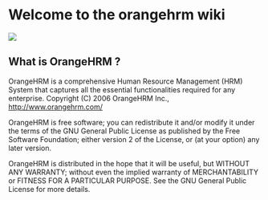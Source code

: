 # Welcome to the orangehrm wiki
![](https://www.google.com/url?sa=i&rct=j&q=&esrc=s&source=images&cd=&cad=rja&uact=8&ved=0ahUKEwj2hrKo3bXVAhXBKo8KHZKJDSAQjRwIBw&url=http%3A%2F%2Fsupport.alpha7.co%2Fsupport%2Fsolutions%2Farticles%2F6000016201-benefits-of-integrating-quickbooks-and-orangehrm&psig=AFQjCNGuhAej_Pg-HizwCbaxNhaSwkOXVg&ust=1501666366682573)
## What is OrangeHRM ?

OrangeHRM is a comprehensive Human Resource Management (HRM) System that captures all the essential functionalities required for any enterprise. Copyright (C) 2006 OrangeHRM Inc., http://www.orangehrm.com/

OrangeHRM is free software; you can redistribute it and/or modify it under the terms of the GNU General Public License as published by the Free Software Foundation; either version 2 of the License, or (at your option) any later version.

OrangeHRM is distributed in the hope that it will be useful, but WITHOUT ANY WARRANTY; without even the implied warranty of MERCHANTABILITY or FITNESS FOR A PARTICULAR PURPOSE. See the GNU General Public License for more details.